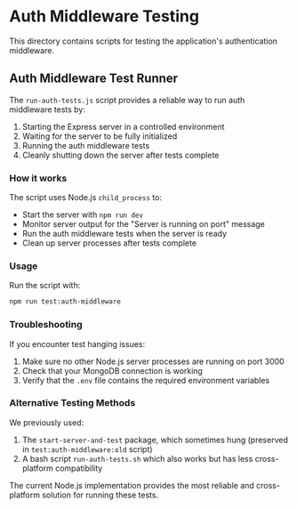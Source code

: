 # Auth Middleware Testing

This directory contains scripts for testing the application's authentication middleware.

## Auth Middleware Test Runner

The `run-auth-tests.js` script provides a reliable way to run auth middleware tests by:

1. Starting the Express server in a controlled environment
2. Waiting for the server to be fully initialized
3. Running the auth middleware tests
4. Cleanly shutting down the server after tests complete

### How it works

The script uses Node.js `child_process` to:

- Start the server with `npm run dev`
- Monitor server output for the "Server is running on port" message
- Run the auth middleware tests when the server is ready
- Clean up server processes after tests complete

### Usage

Run the script with:

```bash
npm run test:auth-middleware
```

### Troubleshooting

If you encounter test hanging issues:

1. Make sure no other Node.js server processes are running on port 3000
2. Check that your MongoDB connection is working
3. Verify that the `.env` file contains the required environment variables

### Alternative Testing Methods

We previously used:

1. The `start-server-and-test` package, which sometimes hung (preserved in `test:auth-middleware:old` script)
2. A bash script `run-auth-tests.sh` which also works but has less cross-platform compatibility

The current Node.js implementation provides the most reliable and cross-platform solution for running these tests. 